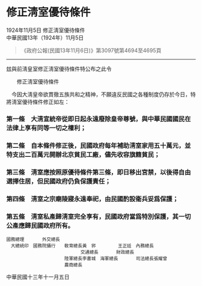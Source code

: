# 修正淸室優待條件
1924年11月5日 修正淸室優待條件<br>
中華民國13年（1924年）11月5日
> 《政府公報(民國13年11月6日)》第3097號第4694至4695頁

---
玆與前淸皇室修正淸室優待條件特公布之此令

　　修正淸室優待條件

　今因大淸皇帝欲貫徹五族共和之精神，不願違反民國之各種制度仍存於今日，特將淸室優待條件修正如左：

### 第一條　大淸宣統帝從即日起永遠廢除皇帝尊號，與中華民國國民在法律上享有同等一切之權利；

### 第二條　自本條件修正後，民國政府每年補助淸室家用五十萬元，並特支出二百萬元開辦北京貧民工廠，儘先收容旗籍貧民；

### 第三條　淸室應按照原優待條件第三條，即日移出宮禁，以後得自由選擇住居，但民國政府仍負保護責任；

### 第四條　淸室之宗廟陵寢永遠奉祀，由民國酌設衞兵妥爲保護；

### 第五條　淸室私產歸淸室完全享有，民國政府當爲特別保護，其一切公產應歸民國政府所有。

```
國務總理　　　　外交總長
　大總統印　國務院攝行　　敎育總長黃　郛　　　　　王正廷　內務總長
　　　 　　　　　　　　　　　　　交通總長　　　　財政總長
　　　　　　　　　　　　　陸軍總長李書城　海軍總長　　　　司法總長張耀曾
　　　　　　　　　　　　　農商總長
```
中華民國十三年十一月五日
